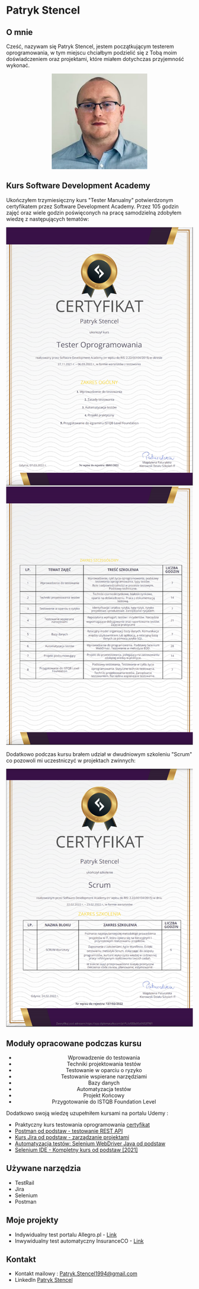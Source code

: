 # Patryk Stencel

## O mnie
Cześć, nazywam się Patryk Stencel, jestem początkującym testerem oprogramowania, w tym miejscu chciałbym podzielić się z Tobą moim doświadczeniem oraz projektami, które miałem dotychczas przyjemność wykonać.
<center>

![image](https://github.com/PatrykStencel/Portfolio/blob/main/img/me.jpg?raw=true)


</center>

## Kurs Software Development Academy
Ukończyłem trzymiesięczny kurs "Tester Manualny" potwierdzonym certyfikatem przez Software Development Academy. Przez 105 godzin zajęć oraz wiele godzin poświęconych na pracę samodzielną zdobyłem wiedzę z następujących tematów:

![image](https://github.com/PatrykStencel/Portfolio/blob/main/img/1.png)
![image](https://github.com/PatrykStencel/Portfolio/blob/main/img/2.png)

Dodatkowo podczas kursu brałem udział w dwudniowym szkoleniu "Scrum" co pozowoli mi uczestniczyć w projektach zwinnych:

![image](https://github.com/PatrykStencel/Portfolio/blob/main/img/scrum.png)

## Moduły opracowane podczas kursu
<center>

* Wprowadzenie do testowania
* Techniki projektowania testów
* Testowanie w oparciu o ryzyko
* Testowanie wspierane narzędziami
* Bazy danych
* Automatyzacja testów 
* Projekt Końcowy
* Przygotowanie do ISTQB Foundation Level

</center>


Dodatkowo swoją wiedzę uzupełniłem kursami na portalu Udemy : 

* Praktyczny kurs testowania oprogramowania [certyfikat](https://www.udemy.com/certificate/UC-3b1ffbe2-5ce3-4e2a-92d7-44646d2c9d1e/)
* [Postman od podstaw - testowanie REST API](https://www.udemy.com/course/postman-od-podstaw-testowanie-rest-api/)
* [Kurs Jira od podstaw - zarządzanie projektami](https://www.udemy.com/course/kurs-jira-od-podstaw-zarzadzanie-projektami/)
* [Automatyzacja testów: Selenium WebDriver Java od podstaw](https://www.udemy.com/course/automatyzacja-testow-selenium-webdriver-java-od-podstaw/)
* [Selenium IDE - Kompletny kurs od podstaw [2021]](https://www.udemy.com/course/selenium-ide-kompletny-kurs-od-podstaw/)


## Używane narzędzia
* TestRail
* Jira
* Selenium
* Postman

## Moje projekty

* Indywidualny test portalu Allegro.pl - [Link](https://github.com/PatrykStencel/Indywidualny-projekt---Test-Allegro.pl)
* Inwywidualny test automatyczny InsuranceCO - [Link](https://github.com/PatrykStencel/AutomaticTest.git)

## Kontakt

* Kontakt mailowy : Patryk.Stencel1994@gmail.com
* LinkedIn [Patryk Stencel](https://www.linkedin.com/in/patrykst/)
